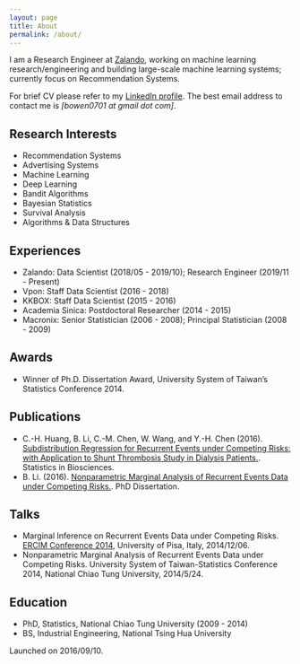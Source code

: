 ```yaml
---
layout: page
title: About
permalink: /about/
---
```


I am a Research Engineer at [Zalando](https://en.zalando.de/), working on machine learning research/engineering and building large-scale machine learning systems; currently focus on Recommendation Systems.

For brief CV please refer to my [LinkedIn profile](https://www.linkedin.com/in/bowenli0701/). The best email address to contact me is *[bowen0701 at gmail dot com]*.

## Research Interests

- Recommendation Systems
- Advertising Systems
- Machine Learning
- Deep Learning
- Bandit Algorithms
- Bayesian Statistics
- Survival Analysis
- Algorithms & Data Structures

## Experiences

- Zalando: Data Scientist (2018/05 - 2019/10); Research Engineer (2019/11 - Present)
- Vpon: Staff Data Scientist (2016 - 2018)
- KKBOX: Staff Data Scientist (2015 - 2016)
- Academia Sinica: Postdoctoral Researcher (2014 - 2015)
- Macronix: Senior Statistician (2006 - 2008); Principal Statistician (2008 - 2009)

## Awards

- Winner of Ph.D. Dissertation Award, University System of Taiwan’s Statistics Conference 2014.

## Publications

- C.-H. Huang, B. Li, C.-M. Chen, W. Wang, and Y.-H. Chen (2016). [Subdistribution Regression for Recurrent Events under Competing Risks: with Application to Shunt Thrombosis Study in Dialysis Patients.](http://link.springer.com/article/10.1007/s12561-016-9161-0). Statistics in Biosciences.
- B. Li. (2016). [Nonparametric Marginal Analysis of Recurrent Events Data under Competing Risks.](https://arxiv.org/abs/1707.01822). PhD Dissertation.

## Talks

- Marginal Inference on Recurrent Events Data under Competing Risks. [ERCIM Conference 2014](http://cmstatistics.org/ERCIM2014/index.php), University of Pisa, Italy, 2014/12/06.
- Nonparametric Marginal Analysis of Recurrent Events Data under Competing Risks. University System of Taiwan-Statistics Conference 2014, National Chiao Tung University, 2014/5/24.

## Education

- PhD, Statistics, National Chiao Tung University (2009 - 2014)
- BS, Industrial Engineering, National Tsing Hua University

Launched on 2016/09/10.
